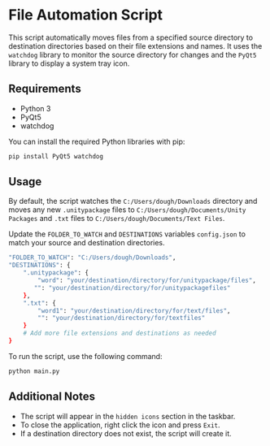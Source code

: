# File Automation Script

This script automatically moves files from a specified source directory to destination directories based on their file extensions and names. It uses the `watchdog` library to monitor the source directory for changes and the `PyQt5` library to display a system tray icon.

## Requirements

- Python 3
- PyQt5
- watchdog

You can install the required Python libraries with pip:

```bash
pip install PyQt5 watchdog
```

## Usage

By default, the script watches the `C:/Users/dough/Downloads` directory and moves any new `.unitypackage` files to `C:/Users/dough/Documents/Unity Packages` and `.txt` files to `C:/Users/dough/Documents/Text Files`.

Update the `FOLDER_TO_WATCH` and `DESTINATIONS` variables `config.json` to match your source and destination directories.
```bash
"FOLDER_TO_WATCH": "C:/Users/dough/Downloads",
"DESTINATIONS": {
    ".unitypackage": {
        "word": "your/destination/directory/for/unitypackage/files",
       "": "your/destination/directory/for/unitypackagefiles"
    },
    ".txt": {
        "word1": "your/destination/directory/for/text/files",
        "": "your/destination/directory/for/textfiles"
    }
    # Add more file extensions and destinations as needed
}
```

To run the script, use the following command:

```bash
python main.py
```

## Additional Notes

- The script will appear in the `hidden icons` section in the taskbar.
- To close the application, right click the icon and press `Exit`.
- If a destination directory does not exist, the script will create it.